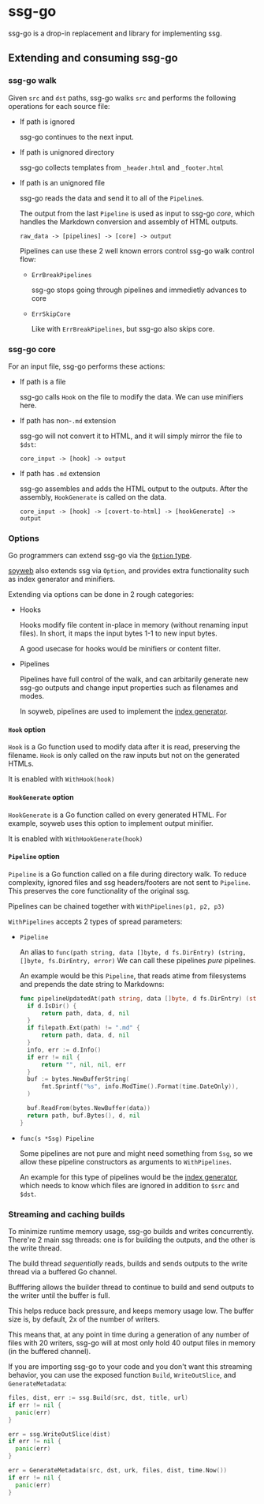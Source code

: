 # ssg-go

ssg-go is a drop-in replacement and library for implementing ssg.

## Extending and consuming ssg-go

### ssg-go walk

Given `src` and `dst` paths, ssg-go walks `src` and performs the
following operations for each source file:

- If path is ignored

  ssg-go continues to the next input.

- If path is unignored directory

  ssg-go collects templates from `_header.html` and `_footer.html`

- If path is an unignored file

  ssg-go reads the data and send it to all of the `Pipeline`s.

  The output from the last `Pipeline` is used as input to ssg-go *core*,
  which handles the Markdown conversion and assembly of HTML outputs.

  ```
  raw_data -> [pipelines] -> [core] -> output
  ```

  Pipelines can use these 2 well known errors control ssg-go walk control flow:

  - `ErrBreakPipelines`

    ssg-go stops going through pipelines and immedietly advances to core

  - `ErrSkipCore`

    Like with `ErrBreakPipelines`, but ssg-go also skips core.

### ssg-go core

For an input file, ssg-go performs these actions:

- If path is a file

  ssg-go calls `Hook` on the file to modify the data.
  We can use minifiers here.

- If path has non-`.md` extension

  ssg-go will not convert it to HTML,
  and it will simply mirror the file to `$dst`:

  ```
  core_input -> [hook] -> output
  ```

- If path has `.md` extension

  ssg-go assembles and adds the HTML output to the outputs.
  After the assembly, `HookGenerate` is called on the data.

  ```
  core_input -> [hook] -> [covert-to-html] -> [hookGenerate] -> output
  ```

### Options

Go programmers can extend ssg-go via the [`Option` type](./options.go).

[soyweb](../soyweb/) also extends ssg via `Option`,
and provides extra functionality such as index generator and minifiers.

Extending via options can be done in 2 rough categories:

- Hooks

  Hooks modify file content in-place in memory (without renaming input files).
  In short, it maps the input bytes 1-1 to new input bytes.

  A good usecase for hooks would be minifiers or content filter.

- Pipelines

  Pipelines have full control of the walk, and can arbitarily generate new
  ssg-go outputs and change input properties such as filenames and modes.

  In soyweb, pipelines are used to implement the [index generator](../soyweb/index.go).

#### `Hook` option

`Hook` is a Go function used to modify data after it is read,
preserving the filename. `Hook` is only called on the raw inputs
but not on the generated HTMLs.

It is enabled with `WithHook(hook)`

#### `HookGenerate` option

`HookGenerate` is a Go function called on every generated HTML.
For example, soyweb uses this option to implement output minifier.

It is enabled with `WithHookGenerate(hook)`

#### `Pipeline` option

`Pipeline` is a Go function called on a file during directory walk.
To reduce complexity, ignored files and ssg headers/footers are not sent
to `Pipeline`. This preserves the core functionality of the original ssg.

Pipelines can be chained together with `WithPipelines(p1, p2, p3)`

`WithPipelines` accepts 2 types of spread parameters:

- `Pipeline`

  An alias to `func(path string, data []byte, d fs.DirEntry) (string, []byte, fs.DirEntry, error)`
  We can call these pipelines *pure* pipelines.

  An example would be this `Pipeline`, that reads atime from filesystems
  and prepends the date string to Markdowns:

  ```go
  func pipelineUpdatedAt(path string, data []byte, d fs.DirEntry) (string, []byte, fs.DirEntry, error) {
  	if d.IsDir() {
  		return path, data, d, nil
  	}
  	if filepath.Ext(path) != ".md" {
  		return path, data, d, nil
  	}
  	info, err := d.Info()
  	if err != nil {
  		return "", nil, nil, err
  	}
  	buf := bytes.NewBufferString(
  		fmt.Sprintf("%s", info.ModTime().Format(time.DateOnly)),
  	)

  	buf.ReadFrom(bytes.NewBuffer(data))
  	return path, buf.Bytes(), d, nil
  }
  ```

- `func(s *Ssg) Pipeline`

  Some pipelines are not pure and might need something from `Ssg`, so
  we allow these pipeline constructors as arguments to `WithPipelines`.

  An example for this type of pipelines would be the [index generator](../soyweb/index.go),
  which needs to know which files are ignored in addition to `$src` and `$dst`.

### Streaming and caching builds

To minimize runtime memory usage, ssg-go builds and writes concurrently.
There're 2 main ssg threads: one is for building the outputs,
and the other is the write thread.

The build thread *sequentially* reads, builds and sends outputs
to the write thread via a buffered Go channel.

Bufffering allows the builder thread to continue to build and send outputs
to the writer until the buffer is full.

This helps reduce back pressure, and keeps memory usage low.
The buffer size is, by default, 2x of the number of writers.

This means that, at any point in time during a generation of any number of files
with 20 writers, ssg-go will at most only hold 40 output files
in memory (in the buffered channel).

If you are importing ssg-go to your code and you don't want this
streaming behavior, you can use the exposed function `Build`, `WriteOutSlice`,
and `GenerateMetadata`:

```go
files, dist, err := ssg.Build(src, dst, title, url)
if err != nil {
  panic(err)
}

err = ssg.WriteOutSlice(dist)
if err != nil {
  panic(err)
}

err = GenerateMetadata(src, dst, urk, files, dist, time.Now())
if err != nil {
  panic(err)
}
```

